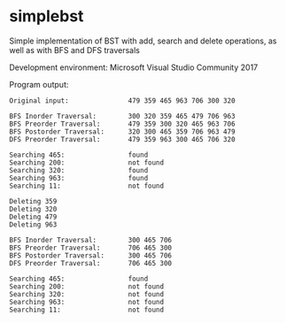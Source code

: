 # simplebst
Simple implementation of BST with add, search and delete operations, as well as with BFS and DFS traversals 

Development environment: Microsoft Visual Studio Community 2017

Program output:
```
Original input:               479 359 465 963 706 300 320

BFS Inorder Traversal:        300 320 359 465 479 706 963
BFS Preorder Traversal:       479 359 300 320 465 963 706
BFS Postorder Traversal:      320 300 465 359 706 963 479
DFS Preorder Traversal:       479 359 963 300 465 706 320

Searching 465:                found
Searching 200:                not found
Searching 320:                found
Searching 963:                found
Searching 11:                 not found

Deleting 359
Deleting 320
Deleting 479
Deleting 963

BFS Inorder Traversal:        300 465 706
BFS Preorder Traversal:       706 465 300
BFS Postorder Traversal:      300 465 706
DFS Preorder Traversal:       706 465 300

Searching 465:                found
Searching 200:                not found
Searching 320:                not found
Searching 963:                not found
Searching 11:                 not found
```
